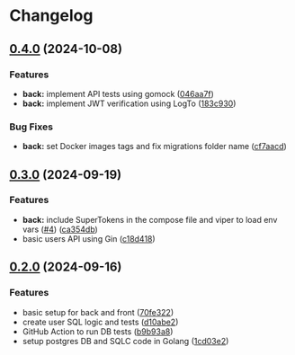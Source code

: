 # Changelog

## [0.4.0](https://github.com/presedo93/wedding/compare/back@v0.3.0...back@v0.4.0) (2024-10-08)


### Features

* **back:** implement API tests using gomock ([046aa7f](https://github.com/presedo93/wedding/commit/046aa7f069a8964f60146d33b0eab90922c2d106))
* **back:** implement JWT verification using LogTo ([183c930](https://github.com/presedo93/wedding/commit/183c93044651bc66919abf56bf30a4040b577e0e))


### Bug Fixes

* **back:** set Docker images tags and fix migrations folder name ([cf7aacd](https://github.com/presedo93/wedding/commit/cf7aacd277f5eee50ab99b3dc167246c9c3bcb41))

## [0.3.0](https://github.com/presedo93/wedding/compare/back@v0.2.0...back@v0.3.0) (2024-09-19)


### Features

* **back:** include SuperTokens in the compose file and viper to load env vars ([#4](https://github.com/presedo93/wedding/issues/4)) ([ca354db](https://github.com/presedo93/wedding/commit/ca354dbb12b473e3f84b1b54d5b7802d8d42dbce))
* basic users API using Gin ([c18d418](https://github.com/presedo93/wedding/commit/c18d418d98c617e62656bfb5d34cce3a7f6661c5))

## [0.2.0](https://github.com/presedo93/wedding/compare/back-v0.1.0...back@v0.2.0) (2024-09-16)


### Features

* basic setup for back and front ([70fe322](https://github.com/presedo93/wedding/commit/70fe322e111b3827834689af8631278a3911a6b4))
* create user SQL logic and tests ([d10abe2](https://github.com/presedo93/wedding/commit/d10abe2dfcfe6ce8ea8d5b2fbd5cdfed3247b784))
* GitHub Action to run DB tests ([b9b93a8](https://github.com/presedo93/wedding/commit/b9b93a884b62279829c23a87829c4cd30d23bed6))
* setup postgres DB and SQLC code in Golang ([1cd03e2](https://github.com/presedo93/wedding/commit/1cd03e2e170d03ec1c6ec93db756a411b205e15a))
